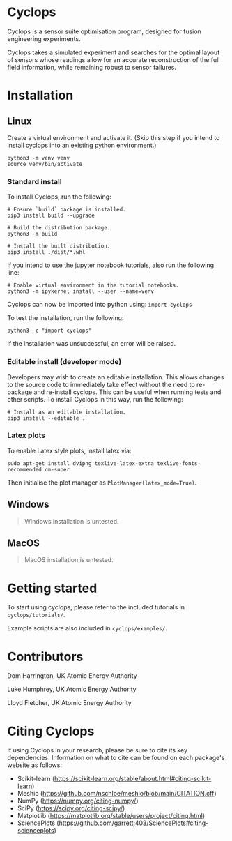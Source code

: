 # Cyclops

Cyclops is a sensor suite optimisation program, designed for fusion engineering experiments.

Cyclops takes a simulated experiment and searches for the optimal layout of sensors whose readings allow for an accurate reconstruction of the full field information, while remaining robust to sensor failures.

# Installation

## Linux

Create a virtual environment and activate it. (Skip this step if you intend to install cyclops into an existing python environment.)
```
python3 -m venv venv
source venv/bin/activate
```

### Standard install
To install Cyclops, run the following:
```
# Ensure `build` package is installed.
pip3 install build --upgrade

# Build the distribution package.
python3 -m build

# Install the built distribution.
pip3 install ./dist/*.whl
```

If you intend to use the jupyter notebook tutorials, also run the following line:
```
# Enable virtual environment in the tutorial notebooks.
python3 -m ipykernel install --user --name=venv
```

Cyclops can now be imported into python using: `import cyclops`

To test the installation, run the following:

```
python3 -c "import cyclops"
```
If the installation was unsuccessful, an error will be raised.

### Editable install (developer mode)
Developers may wish to create an editable installation. This allows changes to the source code to immediately take effect without the need to re-package and re-install cyclops. This can be useful when running tests and other scripts.
To install Cyclops in this way, run the following:
```
# Install as an editable installation.
pip3 install --editable .
```

### Latex plots

To enable Latex style plots, install latex via:
```
sudo apt-get install dvipng texlive-latex-extra texlive-fonts-recommended cm-super
```
Then initialise the plot manager as `PlotManager(latex_mode=True)`.

## Windows

> Windows installation is untested.

## MacOS

> MacOS installation is untested.


# Getting started

To start using cyclops, please refer to the included tutorials in `cyclops/tutorials/`.

Example scripts are also included in `cyclops/examples/`.

# Contributors

Dom Harrington, UK Atomic Energy Authority

Luke Humphrey, UK Atomic Energy Authority

Lloyd Fletcher, UK Atomic Energy Authority

# Citing Cyclops

If using Cyclops in your research, please be sure to cite its key dependencies. Information on what to cite can be found on each package's website as follows:

- Scikit-learn (https://scikit-learn.org/stable/about.html#citing-scikit-learn)
- Meshio (https://github.com/nschloe/meshio/blob/main/CITATION.cff)
- NumPy (https://numpy.org/citing-numpy/)
- SciPy (https://scipy.org/citing-scipy/)
- Matplotlib (https://matplotlib.org/stable/users/project/citing.html)
- SciencePlots (https://github.com/garrettj403/SciencePlots#citing-scienceplots)




